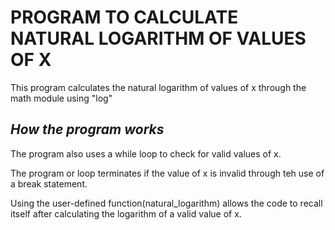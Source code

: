 # PROGRAM TO CALCULATE NATURAL LOGARITHM OF VALUES OF X

This program calculates the natural logarithm of values of x through the math module using "log"

## _How the program works_

The program also uses a while loop to check for valid values of x. 

The program or loop terminates if the value of x is invalid through teh use of a break statement.

Using the user-defined function(natural_logarithm) allows the code to recall itself after calculating the logarithm of a valid value of x.